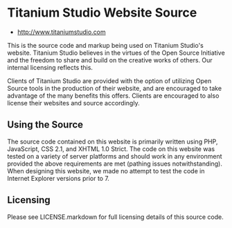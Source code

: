 Titanium Studio Website Source
==============================

- <http://www.titaniumstudio.com>

This is the source code and markup being used on Titanium Studio's website.
Titanium Studio believes in the virtues of the Open Source Initiative and
the freedom to share and build on the creative works of others. Our internal
licensing reflects this.

Clients of Titanium Studio are provided with the option of utilizing Open Source
tools in the production of their website, and are encouraged to take advantage
of the many benefits this offers.  Clients are encouraged to also license their
websites and source accordingly.

Using the Source
----------------

The source code contained on this website is primarily written using PHP,
JavaScript, CSS 2.1, and XHTML 1.0 Strict. The code on this website was tested
on a variety of server platforms and should work in any environment provided the
above requirements are met (pathing issues notwithstanding).  When designing
this website, we made no attempt to test the code in Internet Explorer versions
prior to 7.

Licensing
---------

Please see LICENSE.markdown for full licensing details of this source code.